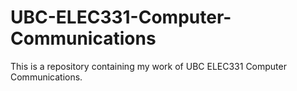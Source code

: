 # UBC-ELEC331-Computer-Communications
This is a repository containing my work of UBC ELEC331 Computer Communications.
